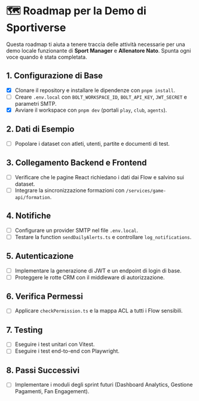 # 🗺️ Roadmap per la Demo di Sportiverse

Questa roadmap ti aiuta a tenere traccia delle attività necessarie per una demo locale funzionante di **Sport Manager** e **Allenatore Nato**. Spunta ogni voce quando è stata completata.

## 1. Configurazione di Base
- [x] Clonare il repository e installare le dipendenze con `pnpm install`.
- [ ] Creare `.env.local` con `BOLT_WORKSPACE_ID`, `BOLT_API_KEY`, `JWT_SECRET` e parametri SMTP.
- [x] Avviare il workspace con `pnpm dev` (portali `play`, `club`, `agents`).

## 2. Dati di Esempio
- [ ] Popolare i dataset con atleti, utenti, partite e documenti di test.

## 3. Collegamento Backend e Frontend
- [ ] Verificare che le pagine React richiedano i dati dai Flow e salvino sui dataset.
- [ ] Integrare la sincronizzazione formazioni con `/services/game-api/formation`.

## 4. Notifiche
- [ ] Configurare un provider SMTP nel file `.env.local`.
- [ ] Testare la function `sendDailyAlerts.ts` e controllare `log_notifications`.

## 5. Autenticazione
- [ ] Implementare la generazione di JWT e un endpoint di login di base.
- [ ] Proteggere le rotte CRM con il middleware di autorizzazione.

## 6. Verifica Permessi
- [ ] Applicare `checkPermission.ts` e la mappa ACL a tutti i Flow sensibili.

## 7. Testing
- [ ] Eseguire i test unitari con Vitest.
- [ ] Eseguire i test end-to-end con Playwright.

## 8. Passi Successivi
- [ ] Implementare i moduli degli sprint futuri (Dashboard Analytics, Gestione Pagamenti, Fan Engagement).


